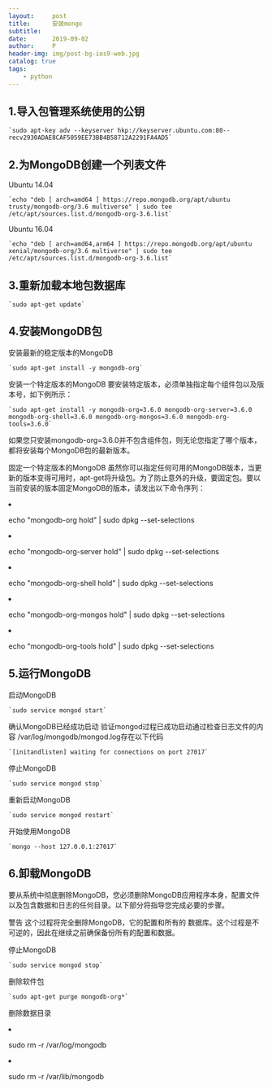 ```yaml
---
layout:     post
title:      安装mongo
subtitle:   
date:       2019-09-02
author:     P
header-img: img/post-bg-ios9-web.jpg
catalog: true
tags:
    - python
---
```

## <a name="t0"></a> 1.导入包管理系统使用的公钥

```
`sudo apt-key adv --keyserver hkp://keyserver.ubuntu.com:80--recv2930ADAE8CAF5059EE73BB4B58712A2291FA4AD5`
```

## <a name="t1"></a> 2.为MongoDB创建一个列表文件

Ubuntu 14.04

```
`echo "deb [ arch=amd64 ] https://repo.mongodb.org/apt/ubuntu trusty/mongodb-org/3.6 multiverse" | sudo tee /etc/apt/sources.list.d/mongodb-org-3.6.list`
```

Ubuntu 16.04

```
`echo "deb [ arch=amd64,arm64 ] https://repo.mongodb.org/apt/ubuntu xenial/mongodb-org/3.6 multiverse" | sudo tee /etc/apt/sources.list.d/mongodb-org-3.6.list`
```

## <a name="t2"></a> 3.重新加载本地包数据库

```
`sudo apt-get update`
```

## <a name="t3"></a> 4.安装MongoDB包

安装最新的稳定版本的MongoDB

```
`sudo apt-get install -y mongodb-org`
```

安装一个特定版本的MongoDB 
要安装特定版本，必须单独指定每个组件包以及版本号，如下例所示：

```
`sudo apt-get install -y mongodb-org=3.6.0 mongodb-org-server=3.6.0 mongodb-org-shell=3.6.0 mongodb-org-mongos=3.6.0 mongodb-org-tools=3.6.0`
```

如果您只安装mongodb-org=3.6.0并不包含组件包，则无论您指定了哪个版本，都将安装每个MongoDB包的最新版本。

固定一个特定版本的MongoDB 
虽然你可以指定任何可用的MongoDB版本，当更新的版本变得可用时，apt-get将升级包。为了防止意外的升级，要固定包。要以当前安装的版本固定MongoDB的版本，请发出以下命令序列：

<li>
 

echo "mongodb-org hold" | sudo dpkg --set-selections

</li>
<li>
 

echo "mongodb-org-server hold" | sudo dpkg --set-selections

</li>
<li>
 

echo "mongodb-org-shell hold" | sudo dpkg --set-selections

</li>
<li>
 

echo "mongodb-org-mongos hold" | sudo dpkg --set-selections

</li>
<li>
 

echo "mongodb-org-tools hold" | sudo dpkg --set-selections

</li>

## <a name="t4"></a> 5.运行MongoDB

启动MongoDB

```
`sudo service mongod start`
```

确认MongoDB已经成功启动 
验证mongod过程已成功启动通过检查日志文件的内容 /var/log/mongodb/mongod.log存在以下代码

```
`[initandlisten] waiting for connections on port 27017`
```

停止MongoDB

```
`sudo service mongod stop`
```

重新启动MongoDB

```
`sudo service mongod restart`
```

开始使用MongoDB

```
`mongo --host 127.0.0.1:27017`
```

## <a name="t5"></a> 6.卸载MongoDB

要从系统中彻底删除MongoDB，您必须删除MongoDB应用程序本身，配置文件以及包含数据和日志的任何目录。以下部分将指导您完成必要的步骤。

警告 
这个过程将完全删除MongoDB，它的配置和所有的 数据库。这个过程是不可逆的，因此在继续之前确保备份所有的配置和数据。

停止MongoDB

```
`sudo service mongod stop`
```

删除软件包

```
`sudo apt-get purge mongodb-org*`
```

删除数据目录

<li>
 

sudo rm -r /var/log/mongodb

</li>
<li>
 

sudo rm -r /var/lib/mongodb

</li>
